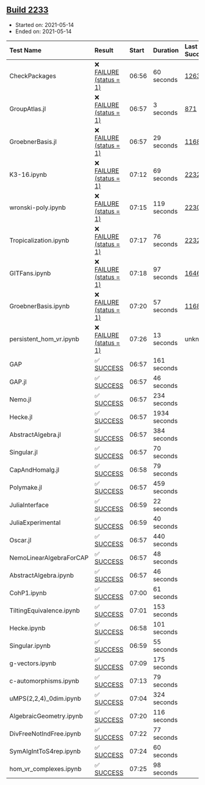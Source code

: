 ## [Build 2233](https://oscarci.mathematik.uni-kl.de/job/oscar-stable/2233/)

* Started on: 2021-05-14
* Ended on: 2021-05-14

| Test Name    | Result | Start | Duration | Last Success | First Failure |
|:-------------|:-------|:------|:---------|:-------------|:--------------|
| CheckPackages | ❌ [FAILURE (status = 1)](https://oscarci.mathematik.uni-kl.de/job/oscar-stable/2233/artifact/logs/build-2233/CheckPackages.log) | 06:56 | 60 seconds | [1263](https://oscarci.mathematik.uni-kl.de/job/oscar-stable/1263/) | [1264](https://oscarci.mathematik.uni-kl.de/job/oscar-stable/1264/) |
| GroupAtlas.jl | ❌ [FAILURE (status = 1)](https://oscarci.mathematik.uni-kl.de/job/oscar-stable/2233/artifact/logs/build-2233/GroupAtlas.jl.log) | 06:57 | 3 seconds | [871](https://oscarci.mathematik.uni-kl.de/job/oscar-stable/871/) | [872](https://oscarci.mathematik.uni-kl.de/job/oscar-stable/872/) |
| GroebnerBasis.jl | ❌ [FAILURE (status = 1)](https://oscarci.mathematik.uni-kl.de/job/oscar-stable/2233/artifact/logs/build-2233/GroebnerBasis.jl.log) | 06:57 | 29 seconds | [1168](https://oscarci.mathematik.uni-kl.de/job/oscar-stable/1168/) | [1169](https://oscarci.mathematik.uni-kl.de/job/oscar-stable/1169/) |
| K3-16.ipynb | ❌ [FAILURE (status = 1)](https://oscarci.mathematik.uni-kl.de/job/oscar-stable/2233/artifact/logs/build-2233/K3-16.ipynb.log) | 07:12 | 69 seconds | [2232](https://oscarci.mathematik.uni-kl.de/job/oscar-stable/2232/) | [2233](https://oscarci.mathematik.uni-kl.de/job/oscar-stable/2233/) |
| wronski-poly.ipynb | ❌ [FAILURE (status = 1)](https://oscarci.mathematik.uni-kl.de/job/oscar-stable/2233/artifact/logs/build-2233/wronski-poly.ipynb.log) | 07:15 | 119 seconds | [2230](https://oscarci.mathematik.uni-kl.de/job/oscar-stable/2230/) | [2231](https://oscarci.mathematik.uni-kl.de/job/oscar-stable/2231/) |
| Tropicalization.ipynb | ❌ [FAILURE (status = 1)](https://oscarci.mathematik.uni-kl.de/job/oscar-stable/2233/artifact/logs/build-2233/Tropicalization.ipynb.log) | 07:17 | 76 seconds | [2232](https://oscarci.mathematik.uni-kl.de/job/oscar-stable/2232/) | [2233](https://oscarci.mathematik.uni-kl.de/job/oscar-stable/2233/) |
| GITFans.ipynb | ❌ [FAILURE (status = 1)](https://oscarci.mathematik.uni-kl.de/job/oscar-stable/2233/artifact/logs/build-2233/GITFans.ipynb.log) | 07:18 | 97 seconds | [1646](https://oscarci.mathematik.uni-kl.de/job/oscar-stable/1646/) | [1647](https://oscarci.mathematik.uni-kl.de/job/oscar-stable/1647/) |
| GroebnerBasis.ipynb | ❌ [FAILURE (status = 1)](https://oscarci.mathematik.uni-kl.de/job/oscar-stable/2233/artifact/logs/build-2233/GroebnerBasis.ipynb.log) | 07:20 | 57 seconds | [1168](https://oscarci.mathematik.uni-kl.de/job/oscar-stable/1168/) | [1169](https://oscarci.mathematik.uni-kl.de/job/oscar-stable/1169/) |
| persistent_hom_vr.ipynb | ❌ [FAILURE (status = 1)](https://oscarci.mathematik.uni-kl.de/job/oscar-stable/2233/artifact/logs/build-2233/persistent_hom_vr.ipynb.log) | 07:26 | 13 seconds | unknown | unknown |
| GAP | ✅ [SUCCESS](https://oscarci.mathematik.uni-kl.de/job/oscar-stable/2233/artifact/logs/build-2233/GAP.log) | 06:57 | 161 seconds |  |  |
| GAP.jl | ✅ [SUCCESS](https://oscarci.mathematik.uni-kl.de/job/oscar-stable/2233/artifact/logs/build-2233/GAP.jl.log) | 06:57 | 46 seconds |  |  |
| Nemo.jl | ✅ [SUCCESS](https://oscarci.mathematik.uni-kl.de/job/oscar-stable/2233/artifact/logs/build-2233/Nemo.jl.log) | 06:57 | 234 seconds |  |  |
| Hecke.jl | ✅ [SUCCESS](https://oscarci.mathematik.uni-kl.de/job/oscar-stable/2233/artifact/logs/build-2233/Hecke.jl.log) | 06:57 | 1934 seconds |  |  |
| AbstractAlgebra.jl | ✅ [SUCCESS](https://oscarci.mathematik.uni-kl.de/job/oscar-stable/2233/artifact/logs/build-2233/AbstractAlgebra.jl.log) | 06:57 | 384 seconds |  |  |
| Singular.jl | ✅ [SUCCESS](https://oscarci.mathematik.uni-kl.de/job/oscar-stable/2233/artifact/logs/build-2233/Singular.jl.log) | 06:57 | 70 seconds |  |  |
| CapAndHomalg.jl | ✅ [SUCCESS](https://oscarci.mathematik.uni-kl.de/job/oscar-stable/2233/artifact/logs/build-2233/CapAndHomalg.jl.log) | 06:58 | 79 seconds |  |  |
| Polymake.jl | ✅ [SUCCESS](https://oscarci.mathematik.uni-kl.de/job/oscar-stable/2233/artifact/logs/build-2233/Polymake.jl.log) | 06:57 | 459 seconds |  |  |
| JuliaInterface | ✅ [SUCCESS](https://oscarci.mathematik.uni-kl.de/job/oscar-stable/2233/artifact/logs/build-2233/JuliaInterface.log) | 06:59 | 22 seconds |  |  |
| JuliaExperimental | ✅ [SUCCESS](https://oscarci.mathematik.uni-kl.de/job/oscar-stable/2233/artifact/logs/build-2233/JuliaExperimental.log) | 06:59 | 40 seconds |  |  |
| Oscar.jl | ✅ [SUCCESS](https://oscarci.mathematik.uni-kl.de/job/oscar-stable/2233/artifact/logs/build-2233/Oscar.jl.log) | 06:57 | 440 seconds |  |  |
| NemoLinearAlgebraForCAP | ✅ [SUCCESS](https://oscarci.mathematik.uni-kl.de/job/oscar-stable/2233/artifact/logs/build-2233/NemoLinearAlgebraForCAP.log) | 06:57 | 48 seconds |  |  |
| AbstractAlgebra.ipynb | ✅ [SUCCESS](https://oscarci.mathematik.uni-kl.de/job/oscar-stable/2233/artifact/logs/build-2233/AbstractAlgebra.ipynb.log) | 06:57 | 46 seconds |  |  |
| CohP1.ipynb | ✅ [SUCCESS](https://oscarci.mathematik.uni-kl.de/job/oscar-stable/2233/artifact/logs/build-2233/CohP1.ipynb.log) | 07:00 | 61 seconds |  |  |
| TiltingEquivalence.ipynb | ✅ [SUCCESS](https://oscarci.mathematik.uni-kl.de/job/oscar-stable/2233/artifact/logs/build-2233/TiltingEquivalence.ipynb.log) | 07:01 | 153 seconds |  |  |
| Hecke.ipynb | ✅ [SUCCESS](https://oscarci.mathematik.uni-kl.de/job/oscar-stable/2233/artifact/logs/build-2233/Hecke.ipynb.log) | 06:58 | 101 seconds |  |  |
| Singular.ipynb | ✅ [SUCCESS](https://oscarci.mathematik.uni-kl.de/job/oscar-stable/2233/artifact/logs/build-2233/Singular.ipynb.log) | 06:59 | 55 seconds |  |  |
| g-vectors.ipynb | ✅ [SUCCESS](https://oscarci.mathematik.uni-kl.de/job/oscar-stable/2233/artifact/logs/build-2233/g-vectors.ipynb.log) | 07:09 | 175 seconds |  |  |
| c-automorphisms.ipynb | ✅ [SUCCESS](https://oscarci.mathematik.uni-kl.de/job/oscar-stable/2233/artifact/logs/build-2233/c-automorphisms.ipynb.log) | 07:13 | 79 seconds |  |  |
| uMPS(2,2,4)_0dim.ipynb | ✅ [SUCCESS](https://oscarci.mathematik.uni-kl.de/job/oscar-stable/2233/artifact/logs/build-2233/uMPS-2-2-4-_0dim.ipynb.log) | 07:04 | 324 seconds |  |  |
| AlgebraicGeometry.ipynb | ✅ [SUCCESS](https://oscarci.mathematik.uni-kl.de/job/oscar-stable/2233/artifact/logs/build-2233/AlgebraicGeometry.ipynb.log) | 07:20 | 116 seconds |  |  |
| DivFreeNotIndFree.ipynb | ✅ [SUCCESS](https://oscarci.mathematik.uni-kl.de/job/oscar-stable/2233/artifact/logs/build-2233/DivFreeNotIndFree.ipynb.log) | 07:22 | 77 seconds |  |  |
| SymAlgIntToS4rep.ipynb | ✅ [SUCCESS](https://oscarci.mathematik.uni-kl.de/job/oscar-stable/2233/artifact/logs/build-2233/SymAlgIntToS4rep.ipynb.log) | 07:24 | 60 seconds |  |  |
| hom_vr_complexes.ipynb | ✅ [SUCCESS](https://oscarci.mathematik.uni-kl.de/job/oscar-stable/2233/artifact/logs/build-2233/hom_vr_complexes.ipynb.log) | 07:25 | 98 seconds |  |  |
